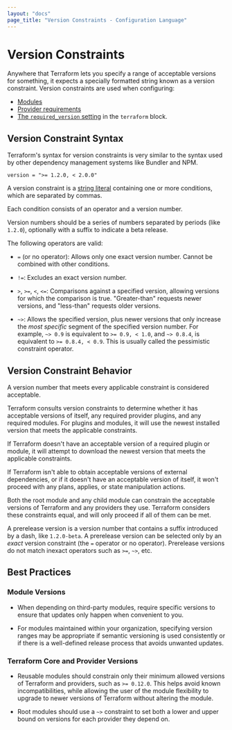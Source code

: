 ```yaml
---
layout: "docs"
page_title: "Version Constraints - Configuration Language"
---
```


# Version Constraints

Anywhere that Terraform lets you specify a range of acceptable versions for
something, it expects a specially formatted string known as a version
constraint. Version constraints are used when configuring:

- [Modules](./modules.html)
- [Provider requirements](./provider-requirements.html)
- [The `required_version` setting](./terraform.html#specifying-a-required-terraform-version) in the `terraform` block.

## Version Constraint Syntax

Terraform's syntax for version constraints is very similar to the syntax used by
other dependency management systems like Bundler and NPM.

```hcl
version = ">= 1.2.0, < 2.0.0"
```

A version constraint is a [string literal](./expressions.html#string-literals)
containing one or more conditions, which are separated by commas.

Each condition consists of an operator and a version number.

Version numbers should be a series of numbers separated by periods (like
`1.2.0`), optionally with a suffix to indicate a beta release.

The following operators are valid:

- `=` (or no operator): Allows only one exact version number. Cannot be combined
  with other conditions.

- `!=`: Excludes an exact version number.

- `>`, `>=`, `<`, `<=`: Comparisons against a specified version, allowing
  versions for which the comparison is true. "Greater-than" requests newer
  versions, and "less-than" requests older versions.

- `~>`: Allows the specified version, plus newer versions that only
  increase the _most specific_ segment of the specified version number. For
  example, `~> 0.9` is equivalent to `>= 0.9, < 1.0`, and `~> 0.8.4`, is
  equivalent to `>= 0.8.4, < 0.9`. This is usually called the pessimistic
  constraint operator.

## Version Constraint Behavior

A version number that meets every applicable constraint is considered acceptable.

Terraform consults version constraints to determine whether it has acceptable
versions of itself, any required provider plugins, and any required modules. For
plugins and modules, it will use the newest installed version that meets the
applicable constraints.

If Terraform doesn't have an acceptable version of a required plugin or module,
it will attempt to download the newest version that meets the applicable
constraints.

If Terraform isn't able to obtain acceptable versions of external dependencies,
or if it doesn't have an acceptable version of itself, it won't proceed with any
plans, applies, or state manipulation actions.

Both the root module and any child module can constrain the acceptable versions
of Terraform and any providers they use. Terraform considers these constraints
equal, and will only proceed if all of them can be met.

A prerelease version is a version number that contains a suffix introduced by
a dash, like `1.2.0-beta`. A prerelease version can be selected only by an
_exact_ version constraint (the `=` operator or no operator). Prerelease
versions do not match inexact operators such as `>=`, `~>`, etc.

## Best Practices

### Module Versions

- When depending on third-party modules, require specific versions to ensure
  that updates only happen when convenient to you.

- For modules maintained within your organization, specifying version ranges
  may be appropriate if semantic versioning is used consistently or if there is
  a well-defined release process that avoids unwanted updates.

### Terraform Core and Provider Versions

- Reusable modules should constrain only their minimum allowed versions of
  Terraform and providers, such as `>= 0.12.0`. This helps avoid known
  incompatibilities, while allowing the user of the module flexibility to
  upgrade to newer versions of Terraform without altering the module.

- Root modules should use a `~>` constraint to set both a lower and upper bound
  on versions for each provider they depend on.
